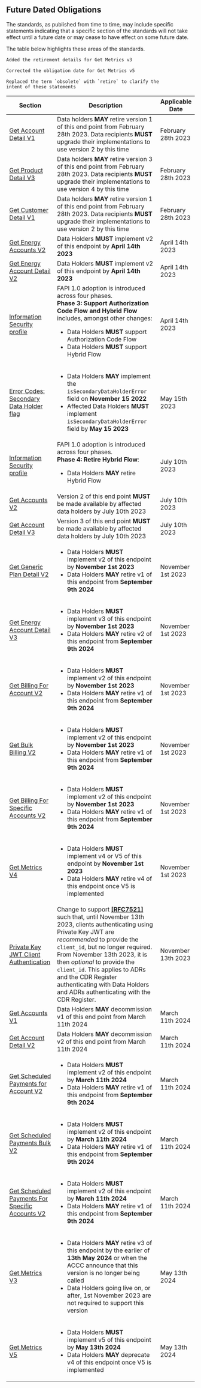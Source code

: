 ## Future Dated Obligations

The standards, as published from time to time, may include specific statements indicating that a specific section of the standards will not take effect until a future date or may cease to have effect on some future date.

The table below highlights these areas of the standards.

```diff
Added the retirement details for Get Metrics v3

Corrected the obligation date for Get Metrics v5

Replaced the term `obsolete` with `retire` to clarify the
intent of these statements
```

|Section|Description|Applicable Date|
|-------|-----------|---------------|
|[Get Account Detail V1](#get-account-detail)|Data holders **MAY** retire version 1 of this end point from February 28th 2023.  Data recipients **MUST** upgrade their implementations to use version 2 by this time|February 28th 2023|
|[Get Product Detail V3](#get-product-detail)|Data holders **MAY** retire version 3 of this end point from February 28th 2023.  Data recipients **MUST** upgrade their implementations to use version 4 by this time|February 28th 2023|
|[Get Customer Detail V1](#get-customer-detail)|Data holders **MAY** retire version 1 of this end point from February 28th 2023.  Data recipients **MUST** upgrade their implementations to use version 2 by this time|February 28th 2023|
|[Get Energy Accounts V2](#get-energy-accounts)|Data Holders **MUST** implement v2 of this endpoint by **April 14th 2023** | April 14th 2023 |
|[Get Energy Account Detail V2](#get-energy-account-detail)|Data Holders **MUST** implement v2 of this endpoint by **April 14th 2023** | April 14th 2023 |
|[Information Security profile](#security-profile) | FAPI 1.0 adoption is introduced across four phases.<br/><strong>Phase 3: Support Authorization Code Flow and Hybrid Flow</strong> includes, amongst other changes:<ul><li>Data Holders **MUST** support Authorization Code Flow</li><li>Data Holders **MUST** support Hybrid Flow</li></ul> | April 14th 2023 |
|[Error Codes: Secondary Data Holder flag](#error-codes)|<ul><li>Data Holders **MAY** implement the `isSecondaryDataHolderError` field on **November 15 2022**</li><li>Affected Data Holders **MUST** implement `isSecondaryDataHolderError` field by **May 15 2023**</li></ul> | May 15th 2023 |
|[Information Security profile](#security-profile) | FAPI 1.0 adoption is introduced across four phases.<br/><strong>Phase 4: Retire Hybrid Flow</strong>:<ul><li>Data Holders **MAY** retire Hybrid Flow</li></ul> | July 10th 2023 |
|[Get Accounts V2](#get-accounts)|Version 2 of this end point **MUST** be made available by affected data holders by July 10th 2023|July 10th 2023|
|[Get Account Detail V3](#get-account-detail)|Version 3 of this end point **MUST** be made available by affected data holders by July 10th 2023|July 10th 2023|
|[Get Generic Plan Detail V2](#get-generic-plan-detail)|<ul><li>Data Holders **MUST** implement v2 of this endpoint by **November 1st 2023**</li><li>Data Holders **MAY** retire v1 of this endpoint from **September 9th 2024**</li></ul> | November 1st 2023 |
|[Get Energy Account Detail V3](#get-account-detail)|<ul><li>Data Holders **MUST** implement v3 of this endpoint by **November 1st 2023**</li><li>Data Holders **MAY** retire v2 of this endpoint from **September 9th 2024**</li></ul>| November 1st 2023 |
|[Get Billing For Account V2](#get-billing-for-account)|<ul><li>Data Holders **MUST** implement v2 of this endpoint by **November 1st 2023**</li><li>Data Holders **MAY** retire v1 of this endpoint from **September 9th 2024**</li></ul>| November 1st 2023 |
|[Get Bulk Billing V2](#get-bulk-billing)|<ul><li>Data Holders **MUST** implement v2 of this endpoint by **November 1st 2023**</li><li>Data Holders **MAY** retire v1 of this endpoint from **September 9th 2024**</li></ul>| November 1st 2023 |
|[Get Billing For Specific Accounts V2](#get-billing-for-specific-accounts)|<ul><li>Data Holders **MUST** implement v2 of this endpoint by **November 1st 2023**</li><li>Data Holders **MAY** retire v1 of this endpoint from **September 9th 2024**</li></ul>| November 1st 2023 |
|[Get Metrics V4](#get-metrics)|<ul><li>Data Holders **MUST** implement v4 or V5 of this endpoint by **November 1st 2023**</li><li>Data Holders **MAY** retire v4 of this endpoint once V5 is implemented</li></ul>| November 1st 2023 |
|[Private Key JWT Client Authentication](https://consumerdatastandardsaustralia.github.io/standards/?examples#client-authentication) | Change to support [**[RFC7521]**](#nref-RFC7521) such that, until November 13th 2023, clients authenticating using Private Key JWT are _recommended_ to provide the `client_id`, but no longer required. From November 13th 2023, it is then _optional_ to provide the `client_id`. This applies to ADRs and the CDR Register authenticating with Data Holders and ADRs authenticating with the CDR Register. | November 13th 2023 |
|[Get Accounts V1](#get-accounts)|Data Holders **MAY** decommission v1 of this end point from March 11th 2024| March 11th 2024 |
|[Get Account Detail V2](#get-account-detail)|Data Holders **MAY** decommission v2 of this end point from March 11th 2024| March 11th 2024 |
|[Get Scheduled Payments for Account V2](#get-scheduled-payments-for-account)|<ul><li>Data Holders **MUST** implement v2 of this endpoint by **March 11th 2024**</li><li>Data Holders **MAY** retire v1 of this endpoint from **September 9th 2024**</li></ul> | March 11th 2024 |
|[Get Scheduled Payments Bulk V2](#get-scheduled-payments-bulk)|<ul><li>Data Holders **MUST** implement v2 of this endpoint by **March 11th 2024**</li><li>Data Holders **MAY** retire v1 of this endpoint from **September 9th 2024**</li></ul> | March 11th 2024 |
|[Get Scheduled Payments For Specific Accounts V2](#get-scheduled-payments-for-specific-accounts)|<ul><li>Data Holders **MUST** implement v2 of this endpoint by **March 11th 2024**</li><li>Data Holders **MAY** retire v1 of this endpoint from **September 9th 2024**</li></ul> | March 11th 2024 |
|[Get Metrics V3](#get-metrics)|<ul><li>Data Holders **MAY** retire v3 of this endpoint by the earlier of **13th May 2024** or when the ACCC announce that this version is no longer being called</li><li>Data Holders going live on, or after, 1st November 2023 are not required to support this version</li></ul>| May 13th 2024 |
|[Get Metrics V5](#get-metrics)|<ul><li>Data Holders **MUST** implement v5 of this endpoint by **May 13th 2024**</li><li>Data Holders **MAY** deprecate v4 of this endpoint once V5 is implemented</li></ul>| May 13th 2024 |
